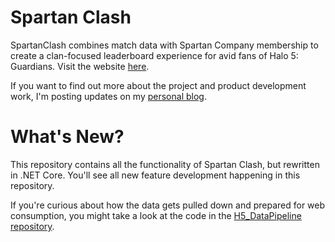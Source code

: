 # Spartan Clash

SpartanClash combines match data with Spartan Company membership to create a clan-focused leaderboard experience for avid fans of Halo 5: Guardians.  Visit the website [here](http://www.spartanclash.com).

If you want to find out more about the project and product development work, I'm posting updates on my [personal blog](https://idle-cycles.com/2017/10/upgrading-the-spartan-company/).  

# What's New?
This repository contains all the functionality of Spartan Clash, but rewritten in .NET Core.  You'll see all new feature development happening in this repository.

If you're curious about how the data gets pulled down and prepared for web consumption, you might take a look at the code in the [H5_DataPipeline repository](https://github.com/C-Kennelly/H5_DataPipeline).
